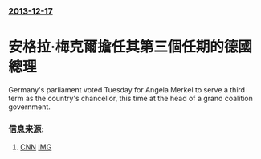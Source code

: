 ### [2013-12-17](/news/2013/12/17/index.md)

##### 
#  安格拉·梅克爾擔任其第三個任期的德國總理 

Germany's parliament voted Tuesday for Angela Merkel to serve a third term as the country's chancellor, this time at the head of a grand coalition government.


### 信息来源:

1. [CNN](http://edition.cnn.com/2013/12/17/world/europe/germany-merkel/) [IMG](https://cdn.cnn.com/cnnnext/dam/assets/131217132129-angela-merkel-story-top.jpg)
